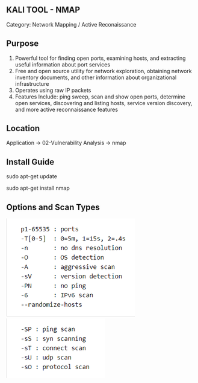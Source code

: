 ## KALI TOOL - NMAP
Category: Network Mapping / Active Reconaissance

## Purpose
1. Powerful tool for finding open ports, examining hosts, and extracting useful information about port services
2. Free and open source utility for network exploration, obtaining network inventory documents, and other information about organizational infrastructure
3. Operates using raw IP packets
4. Features Include: ping sweep, scan and show open ports, determine open services, discovering and listing hosts, service version discovery, and more active reconnaissance features 

## Location
Application -> 02-Vulnerability Analysis -> nmap

## Install Guide
sudo apt-get update

sudo apt-get install nmap

## Options and Scan Types
![KaliOptions](./nmapoptions.png)
![FilesDirectory](./nmapscan.png)
